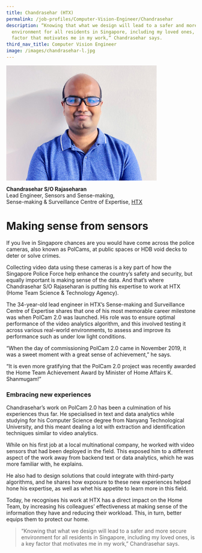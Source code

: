 ```yaml
---
title: Chandrasehar (HTX)
permalink: /job-profiles/Computer-Vision-Engineer/Chandrasehar
description: “Knowing that what we design will lead to a safer and more secure
  environment for all residents in Singapore, including my loved ones, is a key
  factor that motivates me in my work,” Chandrasehar says.
third_nav_title: Computer Vision Engineer
image: /images/chandrasehar-l.jpg
---
```

<img src="/images/chandrasehar-l.jpg" alt="Chandrasehar S/O Rajaseharan" style="width:400px;" align="left">
<br clear="left">

**Chandrasehar S/O Rajaseharan**<br>
Lead Engineer, Sensors and Sense-making,<br>
Sense-making & Surveillance Centre of Expertise, [HTX](https://www.htx.gov.sg/)

# Making sense from sensors

If you live in Singapore chances are you would have come across the police cameras, also known as PolCams, at public spaces or HDB void decks to deter or solve crimes.

Collecting video data using these cameras is a key part of how the Singapore Police Force help enhance the country’s safety and security, but equally important is making sense of the data. And that’s where Chandrasehar S/O Rajaseharan is putting his expertise to work at HTX (Home Team Science & Technology Agency).

The 34-year-old lead engineer in HTX’s Sense-making and Surveillance Centre of Expertise shares that one of his most memorable career milestone was when PolCam 2.0 was launched. His role was to ensure optimal performance of the video analytics algorithm, and this involved testing it across various real-world environments, to assess and improve its performance such as under low light conditions. 

“When the day of commissioning PolCam 2.0 came in November 2019, it was a sweet moment with a great sense of achievement,” he says. 

“It is even more gratifying that the PolCam 2.0 project was recently awarded the Home Team Achievement Award by Minister of Home Affairs K. Shanmugam!”


### Embracing new experiences

Chandrasehar’s work on PolCam 2.0 has been a culmination of his experiences thus far. He specialised in text and data analytics while studying for his Computer Science degree from Nanyang Technological University, and this meant dealing a lot with extraction and identification techniques similar to video analytics.

While on his first job at a local multinational company, he worked with video sensors that had been deployed in the field. This exposed him to a different aspect of the work away from backend text or data analytics, which he was more familiar with, he explains. 

He also had to design solutions that could integrate with third-party algorithms, and he shares how exposure to these new experiences helped hone his expertise, as well as whet his appetite to learn more in this field.

Today, he recognises his work at HTX has a direct impact on the Home Team, by increasing his colleagues’ effectiveness at making sense of the information they have and reducing their workload. This, in turn, better equips them to protect our home. 

> “Knowing that what we design will lead to a safer and more secure environment for all residents in Singapore, including my loved ones, is a key factor that motivates me in my work,” Chandrasehar says.